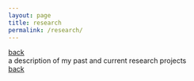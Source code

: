 ```yaml
---
layout: page
title: research
permalink: /research/
---
```

[back](http://rinivarg.github.io/about/)<br>
a description of my past and current research projects <br>
[back](http://rinivarg.github.io/about/)
